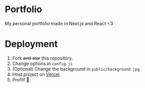 # Portfolio
My personal portfolio made in Next.js and React &lt;3

# Deployment
1. Fork ~~and star~~ this repository.
2. Change options in `config.js`
3. (Optional) Change the background in `public/background.jpg`
4. Host project on [Vercel](https://www.vercel.com).
5. Profit! 🥳
